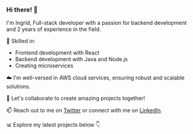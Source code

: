 ### Hi there! 👋

I'm Ingrid, Full-stack developer with a passion for backend development and 2 years of experience in the field.

🌟 Skilled in:
- Frontend development with React
- Backend development with Java and Node.js
- Creating microservices

☁️ I'm well-versed in AWS cloud services, ensuring robust and scalable solutions.

🔧 Let's collaborate to create amazing projects together!

📫 Reach out to me on [Twitter](https://twitter.com/IngridEchev) or connect with me on [LinkedIn](https://www.linkedin.com/in/ingrid-e/).

📊 Explore my latest projects below 👇
